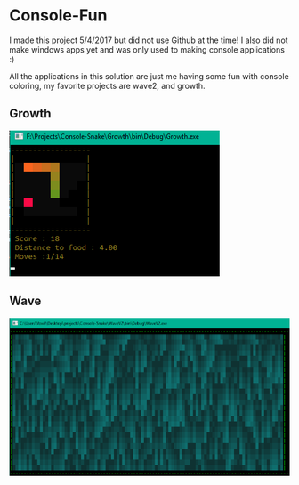# Console-Fun
<p> I made this project 5/4/2017 but did not use Github at the time! I also did not make windows apps yet and was only used to making console applications :) </p>
<p> All the applications in this solution are just me having some fun with console coloring, my favorite projects are wave2, and growth.  </p>
<h2> Growth </h2>
	<img src="images/growth.PNG" alt="icon">
<h2> Wave </h2>
	<img src="images/wave.PNG" alt="icon">

